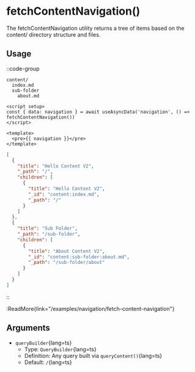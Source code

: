 # fetchContentNavigation()

The fetchContentNavigation utility returns a tree of items based on the content/ directory structure and files.

## Usage

::code-group

```Text [Directory structure]
content/
  index.md
  sub-folder
    about.md
```

```vue [app.vue]
<script setup>
const { data: navigation } = await useAsyncData('navigation', () => fetchContentNavigation())
</script>

<template>
  <pre>{{ navigation }}</pre>
</template>
```

```json [Output]
[
  {
    "title": "Hello Content V2",
    "_path": "/",
    "children": [
      {
        "title": "Hello Content V2",
        "_id": "content:index.md",
        "_path": "/"
      }
    ]
  },
  {
    "title": "Sub Folder",
    "_path": "/sub-folder",
    "children": [
      {
        "title": "About Content V2",
        "_id": "content:sub-folder:about.md",
        "_path": "/sub-folder/about"
      }
    ]
  }
]
```

::

:ReadMore{link="/examples/navigation/fetch-content-navigation"}

## Arguments

- `queryBuilder`{lang=ts}
  - Type: `QueryBuilder`{lang=ts}
  - Definition: Any query built via `queryContent()`{lang=ts}
  - Default: `/`{lang=ts}

